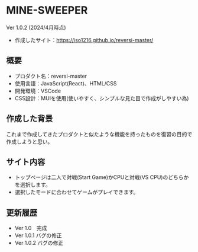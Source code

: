 # MINE-SWEEPER

Ver 1.0.2 (2024/4月時点)

- 作成したサイト：https://iso1216.github.io/reversi-master/

## 概要

- プロダクト名：reversi-master
- 使用言語：JavaScript(React)、HTML/CSS
- 開発環境：VSCode
- CSS設計：MUIを使用(使いやすく、シンプルな見た目で作成がしやすい為)

## 作成した背景

これまで作成してきたプロダクトと似たような機能を持ったものを復習の目的で作成しようと思い。

## サイト内容

- トップページは二人で対戦(Start Game)かCPUと対戦(VS CPU)のどちらかを選択します。
- 選択したモードに合わせてゲームがプレイできます。

## 更新履歴

- Ver 1.0　完成
- Ver 1.0.1 バグの修正
- Ver 1.0.2 バグの修正
